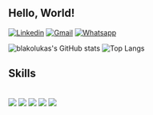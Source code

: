 ## Hello, World!


[![Linkedin](https://img.shields.io/badge/LinkedIn-0077B5?style=for-the-badge&logo=linkedin&logoColor=white)](https://www.linkedin.com/in/lucasguerbariblacovicz/)
[![Gmail](https://img.shields.io/badge/Gmail-D14836?style=for-the-badge&logo=gmail&logoColor=white)](lucasblacovicz@gmail.com)
[![Whatsapp](https://img.shields.io/badge/WhatsApp-25D366?style=for-the-badge&logo=whatsapp&logoColor=white)](https://wa.me/5551997973060)

![blakolukas's GitHub stats](https://github-readme-stats.vercel.app/api?username=blakolukas&show_icons=true&theme=dracula)
![Top Langs](https://github-readme-stats.vercel.app/api/top-langs/?username=anuraghazra&hide_progress=true)

## Skills

<div style= "display_block"><br/>
    <img align="center" src="https://img.shields.io/badge/Java-ED8B00?style=for-the-badge&logo=openjdk&logoColor=white"/>
    <img align="center" src="https://img.shields.io/badge/Python-3776AB?style=for-the-badge&logo=python&logoColor=white"/>
    <img align="center" src="https://img.shields.io/badge/HTML5-E34F26?style=for-the-badge&logo=html5&logoColor=white"/>
    <img align="center" src="https://img.shields.io/badge/CSS3-1572B6?style=for-the-badge&logo=css3&logoColor=white"/>
    <img align="center" src="https://img.shields.io/badge/JavaScript-F7DF1E?style=for-the-badge&logo=javascript&logoColor=black"/>
</div>
